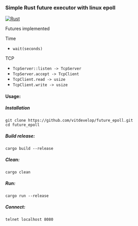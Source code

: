 ### Simple Rust future executor with linux epoll
[![Rust](https://github.com/vitdevelop/future_epoll/actions/workflows/rust.yml/badge.svg?branch=master)](https://github.com/vitdevelop/future_epoll/actions/workflows/rust.yml)

Futures implemented

Time
- `wait(seconds)`

TCP
- `TcpServer::listen -> TcpServer`
- `TcpServer.accept -> TcpClient`
- `TcpClient.read -> usize`
- `TcpClient.write -> usize`

#### Usage:
##### Installation
```
git clone https://github.com/vitdevelop/future_epoll.git
cd future_epoll
```

##### Build release:
`cargo build --release`

##### Clean:
`cargo clean`

##### Run:
`cargo run --release`

##### Connect:
`telnet localhost 8080`
